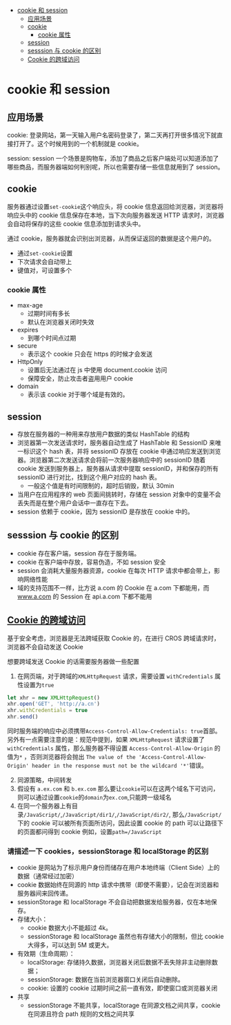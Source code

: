 <!-- TOC -->

- [cookie 和 session](#cookie-%E5%92%8C-session)
  - [应用场景](#%E5%BA%94%E7%94%A8%E5%9C%BA%E6%99%AF)
  - [cookie](#cookie)
    - [cookie 属性](#cookie-%E5%B1%9E%E6%80%A7)
  - [session](#session)
  - [sesssion 与 cookie 的区别](#sesssion-%E4%B8%8E-cookie-%E7%9A%84%E5%8C%BA%E5%88%AB)
  - [Cookie 的跨域访问](#cookie-%E7%9A%84%E8%B7%A8%E5%9F%9F%E8%AE%BF%E9%97%AE)

<!-- /TOC -->

# cookie 和 session

## 应用场景

cookie:
登录网站，第一天输入用户名密码登录了，第二天再打开很多情况下就直接打开了。这个时候用到的一个机制就是 cookie。

session:
session 一个场景是购物车，添加了商品之后客户端处可以知道添加了哪些商品，而服务器端如何判别呢，所以也需要存储一些信息就用到了 session。

## cookie

服务器通过设置`set-cookie`这个响应头，将 cookie 信息返回给浏览器，浏览器将响应头中的 cookie 信息保存在本地，当下次向服务器发送 HTTP 请求时，浏览器会自动将保存的这些 cookie 信息添加到请求头中。

通过 cookie，服务器就会识别出浏览器，从而保证返回的数据是这个用户的。

- 通过`set-cookie`设置
- 下次请求会自动带上
- 键值对，可设置多个

### cookie 属性

- max-age
  - 过期时间有多长
  - 默认在浏览器关闭时失效
- expires
  - 到哪个时间点过期
- secure
  - 表示这个 cookie 只会在 https 的时候才会发送
- HttpOnly
  - 设置后无法通过在 js 中使用 document.cookie 访问
  - 保障安全，防止攻击者盗用用户 cookie
- domain
  - 表示该 cookie 对于哪个域是有效的。

## session

- 存放在服务器的一种用来存放用户数据的类似 HashTable 的结构
- 浏览器第一次发送请求时，服务器自动生成了 HashTable 和 SessionID 来唯一标识这个 hash 表，并将 sessionID 存放在 cookie 中通过响应发送到浏览器。浏览器第二次发送请求会将前一次服务器响应中的 sessionID 随着 cookie 发送到服务器上，服务器从请求中提取 sessionID，并和保存的所有 sessionID 进行对比，找到这个用户对应的 hash 表。
  - 一般这个值是有时间限制的，超时后销毁，默认 30min
- 当用户在应用程序的 web 页面间挑转时，存储在 session 对象中的变量不会丢失而是在整个用户会话中一直存在下去。
- session 依赖于 cookie，因为 sessionID 是存放在 cookie 中的。

## sesssion 与 cookie 的区别

- cookie 存在客户端，session 存在于服务端。
- cookie 在客户端中存放，容易伪造，不如 session 安全
- session 会消耗大量服务器资源，cookie 在每次 HTTP 请求中都会带上，影响网络性能
- 域的支持范围不一样，比方说 a.com 的 Cookie 在 a.com 下都能用，而 www.a.com 的 Session 在 api.a.com 下都不能用

## [Cookie 的跨域访问](https://blog.csdn.net/zhouziyu2011/article/details/61200943)

基于安全考虑，浏览器是无法跨域获取 Cookie 的，在进行 CROS 跨域请求时，浏览器不会自动发送 Cookie

想要跨域发送 Cookie 的话需要服务器做一些配置

1. 在网页端，对于跨域的`XMLHttpRequest` 请求，需要设置 `withCredentials` 属性设置为`true`

```js
let xhr = new XMLHttpRequest()
xhr.open('GET', 'http://a.cn')
xhr.withCredentials = true
xhr.send()
```

同时服务端的响应中必须携带`Access-Control-Allow-Credentials: true`首部。  
 另外有一点需要注意的是：规范中提到，如果 `XMLHttpRequest` 请求设置了 `withCredentials` 属性，那么服务器不得设置 `Access-Control-Allow-Origin` 的值为`*` ，否则浏览器将会抛出 `The value of the 'Access-Control-Allow-Origin' header in the response must not be the wildcard '*'`错误。

2. 同源策略，中间转发
3. 假设有 `a.ex.com` 和 `b.ex.com` 那么要让`cookie`可以在这两个域名下可访问，则可以通过设置`cookie`的`domain`为`ex.com`,只能跨一级域名
4. 在同一个服务器上有目录`/JavaScript/`,`/JavaScript/dir1/`,`/JavaScript/dir2/`, 那么`/JavaScript/`下的 cookie 可以被所有页面所访问，因此设置 cookie 的 path 可以让路径下的页面都问得到 cookie 例如，设置`path=/JavaScript`

### 请描述一下 cookies，sessionStorage 和 localStorage 的区别

- cookie 是网站为了标示用户身份而储存在用户本地终端（Client Side）上的数据（通常经过加密）
- cookie 数据始终在同源的 http 请求中携带（即使不需要），记会在浏览器和服务器间来回传递。
- sessionStorage 和 localStorage 不会自动把数据发给服务器，仅在本地保存。
- 存储大小：
  - cookie 数据大小不能超过 4k。
  - sessionStorage 和 localStorage 虽然也有存储大小的限制，但比 cookie 大得多，可以达到 5M 或更大。
- 有效期（生命周期）：
  - localStorage: 存储持久数据，浏览器关闭后数据不丢失除非主动删除数据；
  - sessionStorage: 数据在当前浏览器窗口关闭后自动删除。
  - cookie: 设置的 cookie 过期时间之前一直有效，即使窗口或浏览器关闭
- 共享
  - sessionStorage 不能共享，localStorage 在同源文档之间共享，cookie 在同源且符合 path 规则的文档之间共享